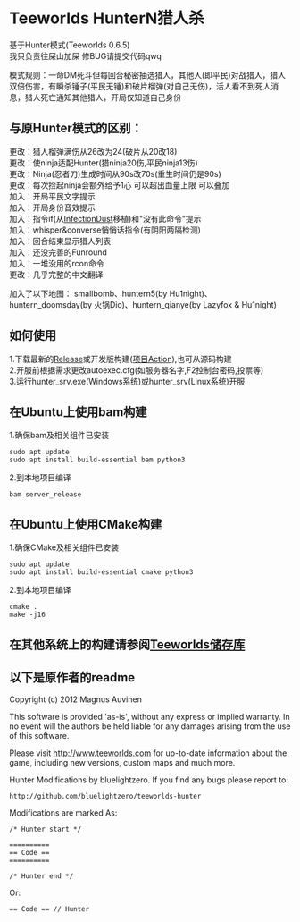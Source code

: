 Teeworlds HunterN猎人杀
=====================
基于Hunter模式(Teeworlds 0.6.5)<br />
我只负责往屎山加屎 修BUG请提交代码qwq<br />

模式规则：一命DM死斗但每回合秘密抽选猎人，其他人(即平民)对战猎人，猎人双倍伤害，有瞬杀锤子(平民无锤)和破片榴弹(对自己无伤)，活人看不到死人消息，猎人死亡通知其他猎人，开局仅知道自己身份

与原Hunter模式的区别：
-----------------------
更改：猎人榴弹满伤从26改为24(破片从20改18)<br />
更改：使ninja适配Hunter(猎ninja20伤,平民ninja13伤)<br />
更改：Ninja(忍者刀)生成时间从90s改70s(重生时间仍是90s)<br />
更改：每次捡起ninja会额外给予1心 可以超出血量上限 可以叠加<br />
加入：开局平民文字提示<br />
加入：开局身份音效提示<br />
加入：指令if(从[InfectionDust](https://github.com/InfectionDust/teeworlds-infclassR/)移植)和"没有此命令"提示<br />
加入：whisper&converse悄悄话指令(有阴阳两隔检测)<br />
加入：回合结束显示猎人列表<br />
加入：还没完善的Funround<br />
加入：一堆没用的rcon命令<br />
更改：几乎完整的中文翻译<br />

加入了以下地图：
smallbomb、huntern5(by Hu1night)、huntern_doomsday(by 火锅Dio)、huntern_qianye(by Lazyfox & Hu1night)

如何使用
--------------
1.下载最新的[Release](https://github.com/Hu1night/DDNet-Teeworlds-Hunter/releases)或开发版构建([项目Action](https://github.com/Hu1night/DDNet-Teeworlds-Hunter/actions/workflows/build.yaml)),也可从源码构建<br />
2.开服前根据需求更改autoexec.cfg(如服务器名字,F2控制台密码,投票等)<br />
3.运行hunter_srv.exe(Windows系统)或hunter_srv(Linux系统)开服

在Ubuntu上使用bam构建
--------------
1.确保bam及相关组件已安装<br />
```
sudo apt update
sudo apt install build-essential bam python3
```
2.到本地项目编译<br />
```
bam server_release
```

在Ubuntu上使用CMake构建
--------------
1.确保CMake及相关组件已安装<br />
```
sudo apt update
sudo apt install build-essential cmake python3
```
2.到本地项目编译<br />
```
cmake .
make -j16
```

在其他系统上的构建请参阅[Teeworlds储存库](https://github.com/teeworlds/teeworlds)
--------------

以下是原作者的readme
-------------

Copyright (c) 2012 Magnus Auvinen


This software is provided 'as-is', without any express or implied
warranty. In no event will the authors be held liable for any damages
arising from the use of this software.


Please visit http://www.teeworlds.com for up-to-date information about 
the game, including new versions, custom maps and much more.

Hunter Modifications by bluelightzero.
If you find any bugs please report to:

	http://github.com/bluelightzero/teeworlds-hunter
	
Modifications are marked As:

	/* Hunter start */

	==========
	== Code ==
	==========

	/* Hunter end */

Or:

	== Code == // Hunter
